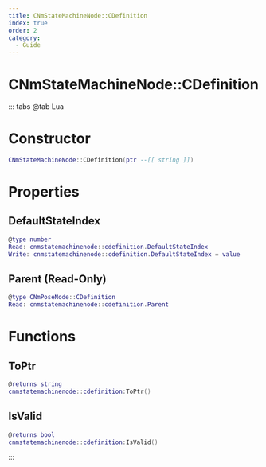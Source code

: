 ```yaml
---
title: CNmStateMachineNode::CDefinition
index: true
order: 2
category:
  - Guide
---
```


# CNmStateMachineNode::CDefinition

::: tabs
@tab Lua
# Constructor
```lua
CNmStateMachineNode::CDefinition(ptr --[[ string ]])
```
# Properties
## DefaultStateIndex 
```lua
@type number
Read: cnmstatemachinenode::cdefinition.DefaultStateIndex
Write: cnmstatemachinenode::cdefinition.DefaultStateIndex = value
```
## Parent (Read-Only)
```lua
@type CNmPoseNode::CDefinition
Read: cnmstatemachinenode::cdefinition.Parent
```
# Functions
## ToPtr
```lua
@returns string
cnmstatemachinenode::cdefinition:ToPtr()
```
## IsValid
```lua
@returns bool
cnmstatemachinenode::cdefinition:IsValid()
```

:::
